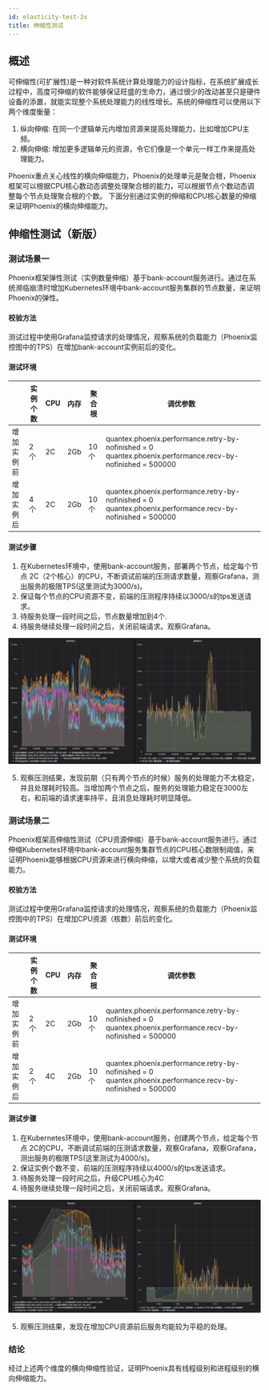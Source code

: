 ```yaml
---
id: elasticity-test-2x
title: 伸缩性测试
---
```


## 概述

可伸缩性(可扩展性)是一种对软件系统计算处理能力的设计指标，在系统扩展成长过程中，高度可伸缩的软件能够保证旺盛的生命力，通过很少的改动甚至只是硬件设备的添置，就能实现整个系统处理能力的线性增长。系统的伸缩性可以使用以下两个维度衡量：

1. 纵向伸缩: 在同一个逻辑单元内增加资源来提高处理能力，比如增加CPU主频。
1. 横向伸缩: 增加更多逻辑单元的资源，令它们像是一个单元一样工作来提高处理能力。

Phoenix重点关心线性的横向伸缩能力，Phoenix的处理单元是聚合根，Phoenix框架可以根据CPU核心数动态调整处理聚合根的能力，可以根据节点个数动态调整每个节点处理聚合根的个数。
下面分别通过实例的伸缩和CPU核心数量的伸缩来证明Phoenix的横向伸缩能力。

## 伸缩性测试（新版）

### 测试场景一

Phoenix框架弹性测试（实例数量伸缩）基于bank-account服务进行。通过在系统濒临崩溃时增加Kubernetes环境中bank-account服务集群的节点数量，来证明Phoenix的弹性。

#### 校验方法

测试过程中使用Grafana监控请求的处理情况，观察系统的负载能力（Phoenix监控图中的TPS）在增加bank-account实例前后的变化。

#### 测试环境

|            | 实例个数 | CPU  | 内存 | 聚合根 | 调优参数                                                     |
| ---------- | -------- | ---- | ---- | ------ | ------------------------------------------------------------ |
| 增加实例前 | 2个      | 2C   | 2Gb  | 10个   | quantex.phoenix.performance.retry-by-nofinished = 0 quantex.phoenix.performance.recv-by-nofinished = 500000 |
| 增加实例后 | 4个      | 2C   | 2Gb  | 10个   | quantex.phoenix.performance.retry-by-nofinished = 0 quantex.phoenix.performance.recv-by-nofinished = 500000 |


#### 测试步骤

1. 在Kubernetes环境中，使用bank-account服务，部署两个节点，给定每个节点 2C（2个核心）的CPU，不断调试前端的压测请求数量，观察Grafana，测出服务的极限TPS(这里测试为3000/s)。
2. 保证每个节点的CPU资源不变，前端的压测程序持续以3000/s的tps发送请求。
3. 待服务处理一段时间之后，节点数量增加到4个.
4. 待服务继续处理一段时间之后，关闭前端请求。观察Grafana。

![show](../../assets/phoenix2.x/phoenix-test/elasticity/1.png)

5. 观察压测结果，发现前期（只有两个节点的时候）服务的处理能力不太稳定，并且处理耗时较高。当增加两个节点之后，服务的处理能力稳定在3000左右，和前端的请求速率持平，且消息处理耗时明显降低。

### 测试场景二

Phoenix框架高伸缩性测试（CPU资源伸缩）基于bank-account服务进行。通过伸缩Kubernetes环境中bank-account服务集群节点的CPU核心数限制阈值，来证明Phoenix能够根据CPU资源来进行横向伸缩，以增大或者减少整个系统的负载能力。

#### 校验方法

测试过程中使用Grafana监控请求的处理情况，观察系统的负载能力（Phoenix监控图中的TPS）在增加CPU资源（核数）前后的变化。

#### 测试环境

|            | 实例个数 | CPU  | 内存 | 聚合根 | 调优参数                                                     |
| ---------- | -------- | ---- | ---- | ------ | ------------------------------------------------------------ |
| 增加实例前 | 2个      | 2C   | 2Gb  | 10个   | quantex.phoenix.performance.retry-by-nofinished = 0 quantex.phoenix.performance.recv-by-nofinished = 500000 |
| 增加实例后 | 2个      | 4C   | 2Gb  | 10个   | quantex.phoenix.performance.retry-by-nofinished = 0 quantex.phoenix.performance.recv-by-nofinished = 500000 |

#### 测试步骤

1. 在Kubernetes环境中，使用bank-account服务，创建两个节点，给定每个节点 2C的CPU，不断调试前端的压测请求数量，观察Grafana，观察Grafana，测出服务的极限TPS(这里测试为4000/s)。
2. 保证实例个数不变，前端的压测程序持续以4000/s的tps发送请求。
3. 待服务处理一段时间之后，升级CPU核心为4C
4. 待服务继续处理一段时间之后，关闭前端请求。观察Grafana。

![show](../../assets/phoenix2.x/phoenix-test/elasticity/2.png)

5. 观察压测结果，发现在增加CPU资源前后服务均能较为平稳的处理。

### 结论

经过上述两个维度的横向伸缩性验证，证明Phoenix具有线程级别和进程级别的横向伸缩能力。